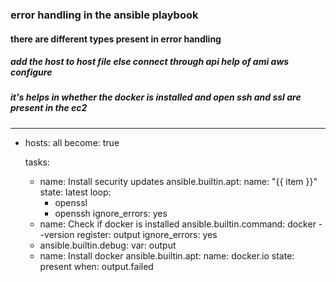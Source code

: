 <h3> error handling in the ansible playbook </h3>
<h4> there are different types present in error handling</h4>
<h5> add the host to host file else connect through api help of ami aws configure </h5>
<h5> it's helps in whether the docker is installed and open ssh and ssl are present in the ec2</h5>

---
- hosts: all
  become: true

  tasks:
    - name: Install security updates
      ansible.builtin.apt:
        name: "{{ item }}"
        state: latest
      loop:
        - openssl
        - openssh
      ignore_errors: yes 
    - name: Check if docker is installed
      ansible.builtin.command: docker --version
      register: output
      ignore_errors: yes    
    - ansible.builtin.debug:
        var: output
    - name: Install docker
      ansible.builtin.apt:
        name: docker.io
        state: present
      when: output.failed
